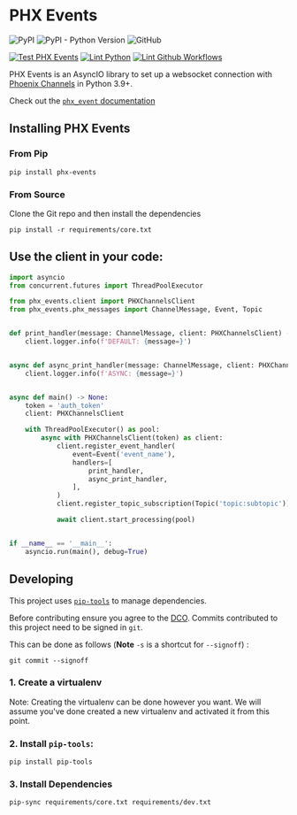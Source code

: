 # PHX Events

![PyPI](https://img.shields.io/pypi/v/phx_events)
![PyPI - Python Version](https://img.shields.io/pypi/pyversions/phx_events)
![GitHub](https://img.shields.io/github/license/AceFire6/phx_events)

[![Test PHX Events](https://github.com/AceFire6/phx_events/actions/workflows/run_tests.yml/badge.svg)](https://github.com/AceFire6/phx_events/actions/workflows/run_tests.yml)
[![Lint Python](https://github.com/AceFire6/phx_events/actions/workflows/lint_python.yml/badge.svg)](https://github.com/AceFire6/phx_events/actions/workflows/lint_python.yml)
[![Lint Github Workflows](https://github.com/AceFire6/phx_events/actions/workflows/lint_workflows.yml/badge.svg)](https://github.com/AceFire6/phx_events/actions/workflows/lint_workflows.yml)

PHX Events is an AsyncIO library to set up a websocket connection with 
[Phoenix Channels](https://phoenixframework.readme.io/docs/channels) in Python 3.9+.

Check out the [`phx_event` documentation](https://acefire6.github.io/phx_events/stable/)

## Installing PHX Events

### From Pip
```shell
pip install phx-events
```

### From Source
Clone the Git repo and then install the dependencies
```shell
pip install -r requirements/core.txt
```

## Use the client in your code:

```python
import asyncio
from concurrent.futures import ThreadPoolExecutor

from phx_events.client import PHXChannelsClient
from phx_events.phx_messages import ChannelMessage, Event, Topic


def print_handler(message: ChannelMessage, client: PHXChannelsClient) -> None:
    client.logger.info(f'DEFAULT: {message=}')


async def async_print_handler(message: ChannelMessage, client: PHXChannelsClient) -> None:
    client.logger.info(f'ASYNC: {message=}')


async def main() -> None:
    token = 'auth_token'
    client: PHXChannelsClient

    with ThreadPoolExecutor() as pool:
        async with PHXChannelsClient(token) as client:
            client.register_event_handler(
                event=Event('event_name'),
                handlers=[
                    print_handler,
                    async_print_handler,
                ],
            )
            client.register_topic_subscription(Topic('topic:subtopic'))

            await client.start_processing(pool)


if __name__ == '__main__':
    asyncio.run(main(), debug=True)
```

## Developing

This project uses [`pip-tools`](https://github.com/jazzband/pip-tools/) to manage dependencies.

Before contributing ensure you agree to the [DCO](https://developercertificate.org/).
Commits contributed to this project need to be signed in `git`.

This can be done as follows (**Note** `-s` is a shortcut for `--signoff`) :

```shell
git commit --signoff
```

### 1. Create a virtualenv

Note: Creating the virtualenv can be done however you want. We will assume you've done created a new
virtualenv and activated it from this point.

### 2. Install `pip-tools`:

```shell
pip install pip-tools
```

### 3. Install Dependencies

```shell
pip-sync requirements/core.txt requirements/dev.txt 
```
